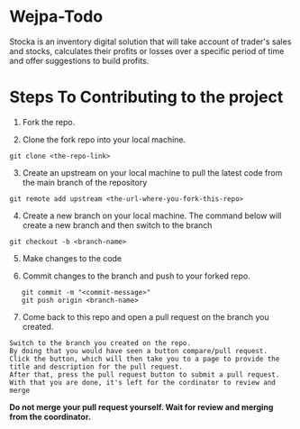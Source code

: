 # Wejpa-Todo
Stocka is an inventory digital solution that will take account of trader's sales and stocks, calculates their profits or losses over a specific period of time and offer suggestions to build profits.

# Steps To Contributing to the project
  
1. Fork the repo.

2. Clone the fork repo into your local machine.

```git clone <the-repo-link>```

3. Create an upstream on your local machine to pull the latest code from the main branch of the repository

```git remote add upstream <the-url-where-you-fork-this-repo>```

4. Create a new branch on your local machine. The command below will create a new branch and then switch to the branch

```git checkout -b <branch-name>```

5. Make changes to the code

6. Commit changes to the branch and push to your forked repo.

```git add .
   git commit -m "<commit-message>"
   git push origin <branch-name>
```

7. Come back to this repo and open a pull request on the branch you created.

```
Switch to the branch you created on the repo. 
By doing that you would have seen a button compare/pull request. 
Click the button, which will then take you to a page to provide the title and description for the pull request. 
After that, press the pull request button to submit a pull request. 
With that you are done, it's left for the cordinator to review and merge
```
   
 **Do not merge your pull request yourself. Wait for review and merging from the coordinator.**
